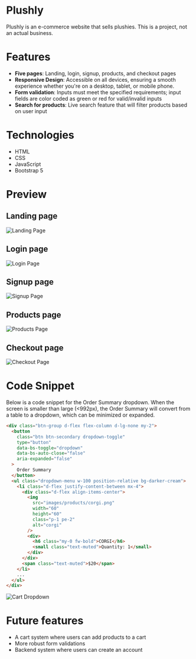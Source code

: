 # Plushly

Plushly is an e-commerce website that sells plushies. This is a project, not an actual business.

# Features

- **Five pages**: Landing, login, signup, products, and checkout pages
- **Responsive Design**: Accessible on all devices, ensuring a smooth experience whether you're on a desktop, tablet, or mobile phone.
- **Form validation**: Inputs must meet the specified requirements; input fields are color coded as green or red for valid/invalid inputs
- **Search for products**: Live search feature that will filter products based on user input

# Technologies

- HTML
- CSS
- JavaScript
- Bootstrap 5

# Preview

## Landing page

![Landing Page](images/readme/home.JPG)

## Login page

![Login Page](images/readme/login.JPG)

## Signup page

![Signup Page](images/readme/signup.JPG)

## Products page

![Products Page](images/readme/products.JPG)

## Checkout page

![Checkout Page](images/readme/checkout.JPG)

# Code Snippet

Below is a code snippet for the Order Summary dropdown. When the screen is smaller than large (<992px), the Order Summary will convert from a table to a dropdown, which can be minimized or expanded.


```html
<div class="btn-group d-flex flex-column d-lg-none my-2">
  <button
    class="btn btn-secondary dropdown-toggle"
    type="button"
    data-bs-toggle="dropdown"
    data-bs-auto-close="false"
    aria-expanded="false"
  >
    Order Summary
  </button>
  <ul class="dropdown-menu w-100 position-relative bg-darker-cream">
    <li class="d-flex justify-content-between mx-4">
      <div class="d-flex align-items-center">
        <img
          src="images/products/corgi.png"
          width="60"
          height="60"
          class="p-1 pe-2"
          alt="corgi"
        />
        <div>
          <h6 class="my-0 fw-bold">CORGI</h6>
          <small class="text-muted">Quantity: 1</small>
        </div>
      </div>
      <span class="text-muted">$20</span>
    </li>
    ...
  </ul>
</div>
```

![Cart Dropdown](images/readme/cart-dropdown.JPG)

# Future features

- A cart system where users can add products to a cart
- More robust form validations
- Backend system where users can create an account